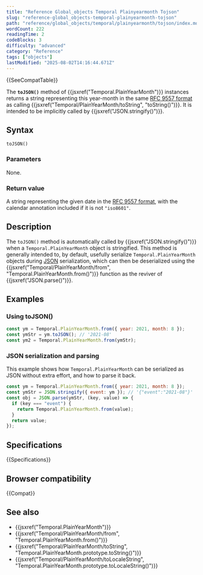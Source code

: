 ```yaml
---
title: "Reference Global_objects Temporal Plainyearmonth Tojson"
slug: "reference-global_objects-temporal-plainyearmonth-tojson"
path: "reference/global_objects/temporal/plainyearmonth/tojson/index.md"
wordCount: 222
readingTime: 2
codeBlocks: 3
difficulty: "advanced"
category: "Reference"
tags: ["objects"]
lastModified: "2025-08-02T14:16:44.671Z"
---
```



{{SeeCompatTable}}

The **`toJSON()`** method of {{jsxref("Temporal.PlainYearMonth")}} instances returns a string representing this year-month in the same [RFC 9557 format](/en-US/docs/Web/JavaScript/Reference/Global_Objects/Temporal/PlainYearMonth#rfc_9557_format) as calling {{jsxref("Temporal/PlainYearMonth/toString", "toString()")}}. It is intended to be implicitly called by {{jsxref("JSON.stringify()")}}.

## Syntax

```js-nolint
toJSON()
```

### Parameters

None.

### Return value

A string representing the given date in the [RFC 9557 format](/en-US/docs/Web/JavaScript/Reference/Global_Objects/Temporal/PlainYearMonth#rfc_9557_format), with the calendar annotation included if it is not `"iso8601"`.

## Description

The `toJSON()` method is automatically called by {{jsxref("JSON.stringify()")}} when a `Temporal.PlainYearMonth` object is stringified. This method is generally intended to, by default, usefully serialize `Temporal.PlainYearMonth` objects during [JSON](/en-US/docs/Glossary/JSON) serialization, which can then be deserialized using the {{jsxref("Temporal/PlainYearMonth/from", "Temporal.PlainYearMonth.from()")}} function as the reviver of {{jsxref("JSON.parse()")}}.

## Examples

### Using toJSON()

```js
const ym = Temporal.PlainYearMonth.from({ year: 2021, month: 8 });
const ymStr = ym.toJSON(); // '2021-08'
const ym2 = Temporal.PlainYearMonth.from(ymStr);
```

### JSON serialization and parsing

This example shows how `Temporal.PlainYearMonth` can be serialized as JSON without extra effort, and how to parse it back.

```js
const ym = Temporal.PlainYearMonth.from({ year: 2021, month: 8 });
const ymStr = JSON.stringify({ event: ym }); // '{"event":"2021-08"}'
const obj = JSON.parse(ymStr, (key, value) => {
  if (key === "event") {
    return Temporal.PlainYearMonth.from(value);
  }
  return value;
});
```

## Specifications

{{Specifications}}

## Browser compatibility

{{Compat}}

## See also

- {{jsxref("Temporal.PlainYearMonth")}}
- {{jsxref("Temporal/PlainYearMonth/from", "Temporal.PlainYearMonth.from()")}}
- {{jsxref("Temporal/PlainYearMonth/toString", "Temporal.PlainYearMonth.prototype.toString()")}}
- {{jsxref("Temporal/PlainYearMonth/toLocaleString", "Temporal.PlainYearMonth.prototype.toLocaleString()")}}
